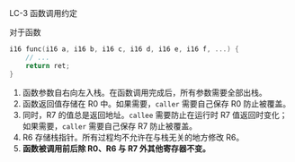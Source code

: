 LC-3 函数调用约定

对于函数

```c
i16 func(i16 a, i16 b, i16 c, i16 d, i16 e, i16 f, ...) {
    // ...
    return ret;
}
```

1. 函数参数自右向左入栈。在函数调用完成后，所有参数需要全部出栈。
2. 函数返回值存储在 R0 中。如果需要，`caller` 需要自己保存 R0 防止被覆盖。
3. 同时，R7 的值总是返回地址。`callee` 需要防止在运行时 R7 值返回时变化；如果需要，`caller` 需要自己保存 R7 防止被覆盖。
4. R6 存储栈指针。所有过程均不允许在与栈无关的地方修改 R6。
5. **函数被调用前后除 R0、R6 与 R7 外其他寄存器不变。**
